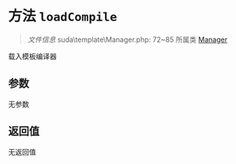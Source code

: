 # 方法 `loadCompile`

> *文件信息* suda\template\Manager.php: 72~85
> 所属类 [Manager](../Manager.md)


载入模板编译器

## 参数


无参数


## 返回值

无返回值
